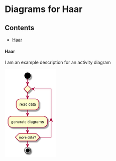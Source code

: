 # Diagrams for Haar

## Contents
- [Haar](#haar)

#### Haar
I am an example description for an activity diagram

![Haar](./assets/haar.png)

